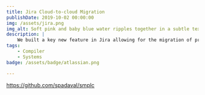 ```yaml
---
title: Jira Cloud-to-cloud Migration
publishDate: 2019-10-02 00:00:00
img: /assets/jira.png
img_alt: Soft pink and baby blue water ripples together in a subtle texture.
description: |
    We built a key new feature in Jira allowing for the migration of projects between instances.
tags:
    - Compiler
    - Systems
badge: /assets/badge/atlassian.png

---
```

https://github.com/spadaval/smplc